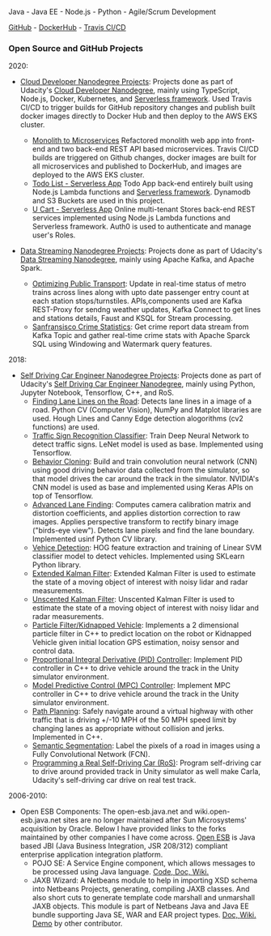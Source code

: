 <!-- Since GitHub Pages adds title and description from the _config.yml
## Girish Patil
[http://gmpatil.github.io](http://gmpatil.github.io)
-->

Java - Java EE - Node.js - Python - Agile/Scrum Development

[GitHub](https://github.com/gmpatil) - [DockerHub](https://hub.docker.com/u/gmpatil) - [Travis CI/CD](https://travis-ci.com/github/gmpatil/cloud-dev-nd-monolith2microsvcs)

### Open Source and GitHub Projects
2020:
* [Cloud Developer Nanodegree Projects](https://github.com/gmpatil/cloud-dev-nd-monolith2microsvcs): Projects done as part of Udacity's [Cloud Developer Nanodegree](https://confirm.udacity.com/4P7DRVDQ), mainly using TypeScript, Node.js, Docker, Kubernetes, and [Serverless framework](https://www.serverless.com/). Used Travis CI/CD to trigger builds  for GitHub repository changes and publish built docker images directly to Docker Hub and then deploy to the AWS EKS cluster.
    - [Monolith to Microservices](https://github.com/gmpatil/cloud-dev-nd-monolith2microsvcs) Refactored monolith web app into front-end and two back-end REST API based microservices. Travis CI/CD builds are triggered on Github changes, docker images are built for all microservices and published to DockerHub, and images are deployed to the AWS EKS cluster.
    - [Todo List - Serverless App](https://github.com/gmpatil/cloud-dev-nd-serverless) Todo App back-end entirely built using Node.js Lambda functions and [Serverless framework](https://www.serverless.com/). Dynamodb and S3 Buckets are used in this project.
    - [U Cart - Serverless App](https://github.com/gmpatil/cloud-dev-u-cart) Online multi-tenant Stores back-end REST services implemented using Node.js Lambda functions and Serverless framework. Auth0 is used to authenticate and manage user's Roles.

* [Data Streaming Nanodegree Projects](https://github.com/gmpatil/DataStreamingND/): Projects done as part of Udacity's [Data Streaming Nanodegree](https://confirm.udacity.com/RPGH6956), mainly using Apache Kafka, and Apache Spark.
    - [Optimizing Public Transport](https://github.com/gmpatil/DataStreamingND/tree/master/Optimizing%20Public%20Transportation): Update in real-time status of metro trains across lines along with upto date passenger entry count at each station stops/turnstiles. APIs,components used are Kafka REST-Proxy for sendng weather updates, Kafka Connect to get lines and stations details, Faust and KSQL for Stream processing.
    - [Sanfransisco Crime Statistics](https://github.com/gmpatil/DataStreamingND/tree/master/SF%20Crime%20Statistics): Get crime report data stream from Kafka Topic and gather real-time crime stats with Apache Sparck SQL using Windowing and Watermark query features.

2018:
* [Self Driving Car Engineer Nanodegree Projects](https://github.com/gmpatil/sdcnd/): Projects done as part of Udacity's [Self Driving Car Engineer Nanodegree](https://confirm.udacity.com/PZWHTMAX), mainly using Python, Jupyter Notebook, Tensorflow, C++, and RoS.
    - [Finding Lane Lines on the Road](https://github.com/gmpatil/sdcnd/blob/master/term1/p01_laneLines/P1.ipynb): Detects lane lines in a image of a road. Python CV (Computer Vision), NumPy and Matplot libraries are used. Hough Lines and Canny Edge detection alogorithms (cv2 functions) are used.
    - [Traffic Sign Recognition Classifier](https://github.com/gmpatil/sdcnd/blob/master/term1/p02_trafficSign/Traffic_Sign_Classifier.ipynb): Train Deep Neural Network to detect traffic signs. LeNet model is used as base. Implemented using Tensorflow.
    - [Behavior Cloning](https://github.com/gmpatil/sdcnd/tree/master/term1/p03_behavioralCloning): Build and train convolution neural network (CNN) using good driving behavior data collected from the simulator, so that model drives the car around the track in the simulator. NVIDIA's CNN model is used as base and implemented using Keras APIs on top of Tensorflow.
    - [Advanced Lane Finding](https://github.com/gmpatil/sdcnd/tree/master/term1/p04_advLaneFinding): Computes camera calibration matrix and distortion coefficients, and applies distortion correction to raw images. Applies perspective transform to rectify binary image ("birds-eye view"). Detects lane pixels and find the lane boundary. Implemented usinf Python CV library.
    - [Vehice Detection](https://github.com/gmpatil/sdcnd/blob/master/term1/p05_vehicleDetection/writeup_report.md): HOG feature extraction and training of Linear SVM classifier model to detect vehicles. Implemented using SKLearn Python library.
    - [Extended Kalman Filter](https://github.com/gmpatil/sdcnd/tree/master/term2/p06_ekf):  Extended Kalman Filter is used to estimate the state of a moving object of interest with noisy lidar and radar measurements.
    - [Unscented Kalman Filter](https://github.com/gmpatil/sdcnd/tree/master/term2/p07_ukf): Unscented Kalman Filter is used to estimate the state of a moving object of interest with noisy lidar and radar measurements.
    - [Particle Filter/Kidnapped Vehicle](https://github.com/gmpatil/sdcnd/tree/master/term2/p08_kv): Implements a 2 dimensional particle filter in C++ to predict location on the robot or Kidnapped Vehicle given initial location GPS estimation, noisy sensor and control data.
    - [Proportional Integral Derivative (PID) Controller](https://github.com/gmpatil/sdcnd/blob/master/term2/p09_pid/README_PIDC.md): Implement PID controller in C++ to drive vehicle around the track in the Unity simulator environment.
    - [Model Predictive Control (MPC) Controller](https://github.com/gmpatil/sdcnd/tree/master/term2/p10_mpc): Implement MPC controller in C++ to drive vehicle around the track in the Unity simulator environment.
    - [Path Planning](https://github.com/gmpatil/sdcnd/tree/master/term3/p11_pp): Safely navigate around a virtual highway with other traffic that is driving +/-10 MPH of the 50 MPH speed limit by changing lanes as appropriate without collision and jerks. Implemented in C++.
    - [Semantic Segmentation](https://github.com/gmpatil/sdcnd/tree/master/term3/p12_ss): Label the pixels of a road in images using a Fully Convolutional Network (FCN).
    - [Programming a Real Self-Driving Car (RoS)](https://github.com/gmpatil/sdcnd/tree/master/term3/p13_capstone): Program self-driving car to drive around provided track in Unity simulator as well make Carla, Udacity's self-driving car drive on real test track.

2006-2010:
* Open ESB Components: The open-esb.java.net and wiki.open-esb.java.net sites are no longer maintained after Sun Microsystems' acquisition by Oracle. Below I have provided links to the forks maintained by other companies I have come across.  [Open ESB](https://en.wikipedia.org/wiki/OpenESB) is Java based JBI (Java Business Integration, JSR 208/312) compliant enterprise application integration platform.
    - POJO SE: A Service Engine component, which allows messages to be processed using Java language.
     [Code, ](https://bitbucket.org/openesb/openesb-components/src/b3db40087362/ojc-core/pojose/) [Doc, ](https://docs.oracle.com/cd/E21454_01/html/821-2618/pojoservengug_intro.html#scrolltoc)[Wiki.](http://www.logicoy.com/wikilogicoy/Wiki.jsp@page=POJOServiceEngineUserGuide.html)
    - JAXB Wizard: A Netbeans module to help in importing XSD schema into Netbeans Projects, generating, compiling JAXB classes. And also short cuts to generate template code marshall and unmarshall JAXB objects. This module is part of Netbeans Java and Java EE bundle supporting Java SE, WAR and EAR project types.
    [Doc, ](https://docs.oracle.com/cd/E19509-01/821-0451/jbidevpallette_intro/index.html) [Wiki.](http://wiki.netbeans.org/JAXBWizard) [Demo](https://www.youtube.com/watch?v=FGJ1bMH1f8A) by other contributor.